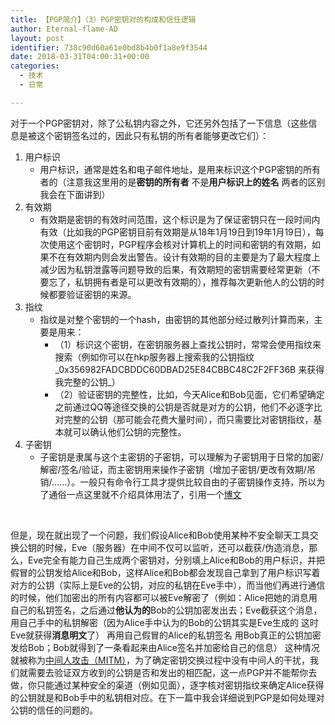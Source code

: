 ```yaml
---
title: 【PGP简介】（3）PGP密钥对的构成和信任逻辑
author: Eternal-flame-AD
layout: post
identifier: 738c90d60a61e0bd8b4b0f1a8e9f3544
date: 2018-03-31T04:00:31+00:00
categories:
  - 技术
  - 日常

---
```

对于一个PGP密钥对，除了公私钥内容之外，它还另外包括了一下信息（这些信息是被这个密钥签名过的，因此只有私钥的所有者能够更改它们）：

  1. 用户标识 
      * 用户标识，通常是姓名和电子邮件地址，是用来标识这个PGP密钥的所有者的（注意我这里用的是**密钥的所有者** 不是**用户标识上的姓名** 两者的区别我会在下面讲到）
  2. 有效期 
      * 有效期是密钥的有效时间范围，这个标识是为了保证密钥只在一段时间内有效（比如我的PGP密钥目前有效期是从18年1月19日到19年1月19日），每次使用这个密钥时，PGP程序会核对计算机上的时间和密钥的有效期，如果不在有效期内则会发出警告。设计有效期的目的主要是为了最大程度上减少因为私钥泄露等问题导致的后果，有效期短的密钥需要经常更新（不要忘了，私钥拥有者是可以更改有效期的），推荐每次更新他人的公钥的时候都要验证密钥的来源。
  3. 指纹 
      * 指纹是对整个密钥的一个hash，由密钥的其他部分经过散列计算而来，主要是用来： 
          * （1）标识这个密钥，在密钥服务器上查找公钥时，常常会使用指纹来搜索（例如你可以在hkp服务器上搜索我的公钥指纹_0x356982FADCBDDC60DBAD25E84CBBC48C2F2FF36B 来获得我完整的公钥_）
          * （2）验证密钥的完整性，比如，今天Alice和Bob见面，它们希望确定之前通过QQ等途径交换的公钥是否就是对方的公钥，他们不必逐字比对完整的公钥（那可能会花费大量时间），而只需要比对密钥指纹，基本就可以确认他们公钥的完整性。
  4. 子密钥 
      * 子密钥是隶属与这个主密钥的子密钥，可以理解为子密钥用于日常的加密/解密/签名/验证，而主密钥用来操作子密钥（增加子密钥/更改有效期/吊销/……）。一般只有命令行工具才提供比较自由的子密钥操作支持，所以为了通俗一点这里就不介绍具体用法了，引用一个[博文][1]

&nbsp;

但是，现在就出现了一个问题，我们假设Alice和Bob使用某种不安全聊天工具交换公钥的时候，Eve（服务器）在中间不仅可以监听，还可以截获/伪造消息，那么，Eve完全有能力自己生成两个密钥对，分别填上Alice和Bob的用户标识，并把假冒的公钥发给Alice和Bob，这样Alice和Bob都会发现自己拿到了用户标识写着对方的公钥（实际上是Eve的公钥，对应的私钥在Eve手中），而当他们再进行通信的时候，他们加密出的所有内容都可以被Eve解密了（例如：Alice把她的消息用自己的私钥签名，之后通过**他认为的**Bob的公钥加密发出去；Eve截获这个消息，用自己手中的私钥解密（因为Alice手中认为的Bob的公钥其实是Eve生成的 这时Eve就获得**消息明文**了） 再用自己假冒的Alice的私钥签名 用Bob真正的公钥加密发给Bob；Bob就得到了一条看起来由Alice签名并加密给自己的信息） 这种情况就被称为[中间人攻击（MITM）][2]，为了确定密钥交换过程中没有中间人的干扰，我们就需要去验证双方收到的公钥是否和发出的相匹配，这一点PGP并不能帮你去做，你只能通过某种安全的渠道（例如见面），逐字核对密钥指纹来确定Alice获得的公钥就是和Bob手中的私钥相对应。在下一篇中我会详细说到PGP是如何处理对公钥的信任的问题的。

 [1]: https://www.cnblogs.com/andypeker/p/6124045.html
 [2]: https://en.wikipedia.org/wiki/Man-in-the-middle_attack
